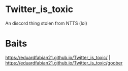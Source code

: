 # Twitter_is_toxic
An discord thing stolen from NTTS (lol)

# Baits
https://eduardfabian21.github.io/Twitter_is_toxic/ | https://eduardfabian21.github.io/Twitter_is_toxic/goober

